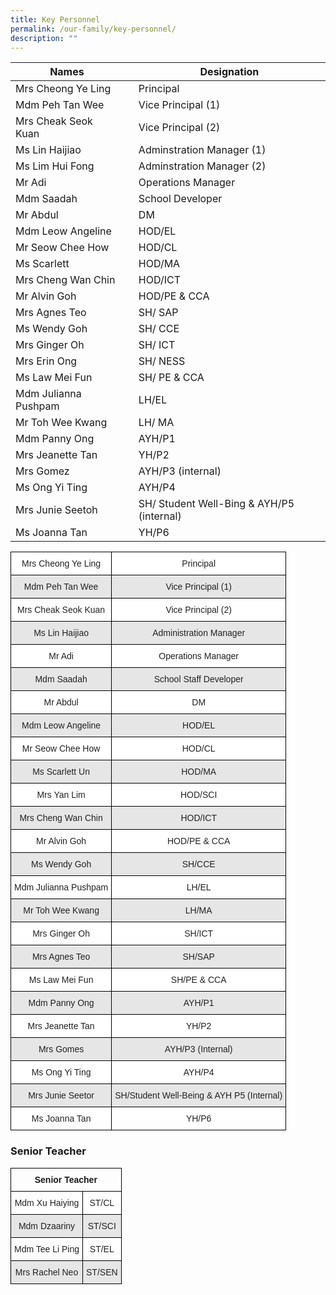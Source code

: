 ```yaml
---
title: Key Personnel
permalink: /our-family/key-personnel/
description: ""
---
```

| Names| | Designation |
| -------- | -------- | -------- |
| Mrs Cheong Ye Ling    | | Principal    |
| Mdm Peh Tan Wee   | | Vice Principal  (1)   |
| Mrs Cheak Seok Kuan    | | Vice Principal (2)  |
| Ms Lin Haijiao    | | Adminstration Manager (1)  |
| Ms Lim Hui Fong   | | Adminstration Manager (2)  |
| Mr Adi    | | Operations Manager |
| Mdm Saadah   | |School Developer|
| Mr Abdul  | | DM |
| Mdm Leow Angeline    | | HOD/EL|
| Mr Seow Chee How   | | HOD/CL|
| Ms Scarlett | | HOD/MA|
| Mrs Cheng Wan Chin | | HOD/ICT|
| Mr Alvin Goh | | HOD/PE & CCA|
| Mrs Agnes Teo | | SH/ SAP|
| Ms Wendy Goh | | SH/ CCE|
| Mrs Ginger Oh | | SH/ ICT|
| Mrs Erin Ong | | SH/ NESS|
| Ms Law Mei Fun | | SH/ PE & CCA|
| Mdm Julianna Pushpam | | LH/EL|
| Mr Toh Wee Kwang | | LH/ MA|
| Mdm Panny Ong | | AYH/P1|
| Mrs Jeanette Tan | | YH/P2|
| Mrs Gomez| | AYH/P3 (internal)|
| Ms Ong Yi Ting | | AYH/P4|
| Mrs Junie Seetoh | | SH/ Student Well-Bing & AYH/P5 (internal)|
| Ms Joanna Tan | | YH/P6|










<style type="text/css">
.tg  {border-collapse:collapse;border-spacing:0;}
.tg td{border-color:black;border-style:solid;border-width:1px;font-family:Arial, sans-serif;font-size:14px;
  overflow:hidden;padding:10px 5px;word-break:normal;}
.tg th{border-color:black;border-style:solid;border-width:1px;font-family:Arial, sans-serif;font-size:14px;
  font-weight:normal;overflow:hidden;padding:10px 5px;word-break:normal;}
.tg .tg-baqh{text-align:center;vertical-align:top}
.tg .tg-a3j2{background-color:#FFF;color:#222;text-align:center;vertical-align:middle}
.tg .tg-gj5f{background-color:#E6E6E6;color:#222;text-align:center;vertical-align:middle}
</style>
<table class="tg">
<thead>
  <tr>
    <th class="tg-a3j2">Mrs Cheong Ye Ling</th>
    <th class="tg-a3j2">Principal</th>
  </tr>
</thead>
<tbody>
  <tr>
    <td class="tg-gj5f">Mdm Peh Tan Wee</td>
    <td class="tg-gj5f">Vice Principal (1)</td>
  </tr>
  <tr>
    <td class="tg-a3j2">Mrs Cheak Seok Kuan</td>
    <td class="tg-a3j2">Vice Principal (2)</td>
  </tr>
  <tr>
    <td class="tg-gj5f">Ms Lin Haijiao</td>
    <td class="tg-gj5f">Administration Manager</td>
  </tr>
  <tr>
    <td class="tg-a3j2">Mr Adi</td>
    <td class="tg-a3j2">Operations Manager</td>
  </tr>
  <tr>
    <td class="tg-gj5f">Mdm Saadah</td>
    <td class="tg-gj5f">School Staff Developer</td>
  </tr>
  <tr>
    <td class="tg-a3j2">Mr Abdul</td>
    <td class="tg-a3j2">DM</td>
  </tr>
  <tr>
    <td class="tg-gj5f">Mdm Leow Angeline</td>
    <td class="tg-gj5f">HOD/EL</td>
  </tr>
  <tr>
    <td class="tg-a3j2">Mr Seow Chee How</td>
    <td class="tg-a3j2">HOD/CL</td>
  </tr>
  <tr>
    <td class="tg-gj5f">Ms Scarlett Un</td>
    <td class="tg-gj5f">HOD/MA</td>
  </tr>
  <tr>
    <td class="tg-a3j2">Mrs Yan Lim</td>
    <td class="tg-a3j2">HOD/SCI</td>
  </tr>
   <tr>
    <td class="tg-gj5f">Mrs Cheng Wan Chin</td>
    <td class="tg-gj5f">HOD/ICT</td>
  </tr>
  <tr>
    <td class="tg-a3j2">Mr Alvin Goh</td>
    <td class="tg-a3j2">HOD/PE &amp; CCA</td>
  </tr>
  <tr>
    <td class="tg-gj5f">Ms Wendy Goh</td>
    <td class="tg-gj5f">SH/CCE</td>
  </tr>
  <tr>
    <td class="tg-a3j2">Mdm Julianna Pushpam</td>
    <td class="tg-a3j2">LH/EL</td>
  </tr>
    <tr>
    <td class="tg-gj5f">Mr Toh Wee Kwang</td>
    <td class="tg-gj5f">LH/MA</td>
  </tr>
  <tr>
    <td class="tg-a3j2">Mrs Ginger Oh</td>
    <td class="tg-a3j2">SH/ICT</td>
  </tr>
  <tr>
    <td class="tg-gj5f">Mrs Agnes Teo</td>
    <td class="tg-gj5f">SH/SAP</td>
  </tr>
  <tr>
    <td class="tg-a3j2">Ms Law Mei Fun</td>
    <td class="tg-a3j2">SH/PE &amp; CCA</td>
  </tr>
  <tr>
    <td class="tg-gj5f">Mdm Panny Ong</td>
    <td class="tg-gj5f">AYH/P1</td>
  </tr>
  <tr>
    <td class="tg-a3j2">Mrs Jeanette Tan</td>
    <td class="tg-a3j2">YH/P2</td>
  </tr>
	<tr>
    <td class="tg-gj5f">Mrs Gomes</td>
    <td class="tg-gj5f">AYH/P3 (Internal)</td>
  </tr>
	<tr>
    <td class="tg-a3j2">Ms Ong Yi Ting</td>
    <td class="tg-a3j2">AYH/P4</td>
  </tr>
   <tr>
    <td class="tg-gj5f">Mrs Junie Seetor</td>
    <td class="tg-gj5f">SH/Student Well-Being &amp; AYH P5 (Internal)</td>
  </tr>
  <tr>
    <td class="tg-a3j2">Ms Joanna Tan</td>
    <td class="tg-a3j2">YH/P6</td>
  </tr>
</tbody>
</table>

### Senior Teacher

<style type="text/css">
.tg  {border-collapse:collapse;border-spacing:0;}
.tg td{border-color:black;border-style:solid;border-width:1px;font-family:Arial, sans-serif;font-size:14px;
  overflow:hidden;padding:10px 5px;word-break:normal;}
.tg th{border-color:black;border-style:solid;border-width:1px;font-family:Arial, sans-serif;font-size:14px;
  font-weight:normal;overflow:hidden;padding:10px 5px;word-break:normal;}
.tg .tg-baqh{text-align:center;vertical-align:top}
.tg .tg-a3j2{background-color:#FFF;color:#222;text-align:center;vertical-align:middle}
.tg .tg-gj5f{background-color:#E6E6E6;color:#222;text-align:center;vertical-align:middle}
</style>
<table class="tg">
<thead>
  <tr>
    <th class="tg-baqh" colspan="2"><span style="font-weight:bold">Senior Teacher</span></th>
  </tr>
</thead>
<tbody>
  <tr>
    <td class="tg-a3j2">Mdm Xu Haiying</td>
    <td class="tg-a3j2">ST/CL</td>
  </tr>
  <tr>
    <td class="tg-gj5f">Mdm Dzaariny</td>
    <td class="tg-gj5f">ST/SCI</td>
  </tr>
    <tr>
    <td class="tg-a3j2">Mdm Tee Li Ping</td>
    <td class="tg-a3j2">ST/EL</td>
  </tr>
    <tr>
    <td class="tg-gj5f">Mrs Rachel Neo</td>
    <td class="tg-gj5f">ST/SEN</td>
  </tr>
</tbody>
</table>